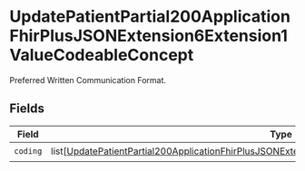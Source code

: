 # UpdatePatientPartial200ApplicationFhirPlusJSONExtension6Extension1ValueCodeableConcept

Preferred Written Communication Format.


## Fields

| Field                                                                                                                                                                                                                         | Type                                                                                                                                                                                                                          | Required                                                                                                                                                                                                                      | Description                                                                                                                                                                                                                   |
| ----------------------------------------------------------------------------------------------------------------------------------------------------------------------------------------------------------------------------- | ----------------------------------------------------------------------------------------------------------------------------------------------------------------------------------------------------------------------------- | ----------------------------------------------------------------------------------------------------------------------------------------------------------------------------------------------------------------------------- | ----------------------------------------------------------------------------------------------------------------------------------------------------------------------------------------------------------------------------- |
| `coding`                                                                                                                                                                                                                      | list[[UpdatePatientPartial200ApplicationFhirPlusJSONExtension6Extension1ValueCodeableConceptCoding](../../models/operations/updatepatientpartial200applicationfhirplusjsonextension6extension1valuecodeableconceptcoding.md)] | :heavy_check_mark:                                                                                                                                                                                                            | N/A                                                                                                                                                                                                                           |